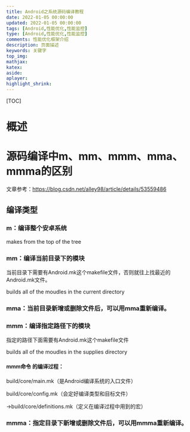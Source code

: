 ```yaml
---
title: Android之系统源码编译教程
date: 2022-01-05 00:00:00
updated: 2022-01-05 00:00:00
tags: [Android,性能优化,性能监控]
type: [Android,性能优化,性能监控]
comments: 性能优化框架介绍
description: 页面描述
keywords: 关键字
top_img:
mathjax:
katex:
aside:
aplayer:
highlight_shrink:
---
```


[TOC]

# 概述







# 源码编译中m、mm、mmm、mma、mmma的区别

文章参考：https://blog.csdn.net/alley98/article/details/53559486

## 编译类型

### m：编译整个安卓系统

makes from the top of the tree

### mm：编译当前目录下的模块

当前目录下需要有Android.mk这个makefile文件，否则就往上找最近的Android.mk文件。

builds all of the moudles in the current directory

### mma：当前目录新增或删除文件后，可以用mma重新编译。

### mmm：编译指定路径下的模块

指定的路径下面需要有Android.mk这个makefile文件

builds all of the moudles in the supplies directory

#### mmm命令 的编译过程：

build/core/main.mk（是Android编译系统的入口文件）

build/core/config.mk（会定好编译类型和目标文件）

->build/core/definitions.mk（定义在编译过程中用到的宏）

### mmma：指定目录下新增或删除文件后，可以用mmma重新编译。